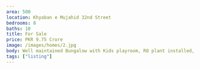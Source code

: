 ```yaml
---
area: 500
location: Khyaban e Mujahid 32nd Street
bedrooms: 8
baths: 10
title: For Sale
price: PKR 9.75 Crore
image: /images/homes/2.jpg
body: Well maintained Bungalow with Kids playroom, RO plant installed, 2 separate electric meters.
tags: ["listing"]
---
```


